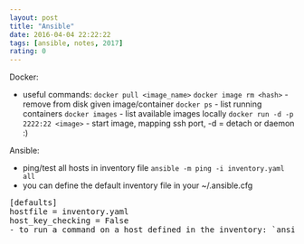 ```yaml
---
layout: post
title: "Ansible"
date: 2016-04-04 22:22:22
tags: [ansible, notes, 2017]
rating: 0
---
```

Docker:
- useful commands:
`docker pull <image_name>`
`docker image rm <hash>` - remove from disk given image/container
`docker ps` - list running containers
`docker images` - list available images locally
`docker run -d -p 2222:22 <image>` - start image, mapping ssh port, -d = detach or daemon :)

Ansible:
- ping/test all hosts in inventory file `ansible -m ping -i inventory.yaml all `
- you can define the default inventory file in your ~/.ansible.cfg
<pre>[defaults]
hostfile = inventory.yaml
host_key_checking = False
- to run a command on a host defined in the inventory: `ansible -m command -a uptime host_one` the `-m command` part can be omitted as it's default
